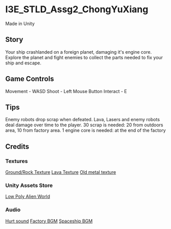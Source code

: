 # I3E_STLD_Assg2_ChongYuXiang
Made in Unity

## Story
Your ship crashlanded on a foreign planet, damaging it's engine core. Explore the planet and fight enemies to collect the parts needed to fix your ship and escape.

## Game Controls
Movement - WASD
Shoot - Left Mouse Button
Interact - E

## Tips
Enemy robots drop scrap when defeated.
Lava, Lasers and enemy robots deal damage over time to the player.
30 scrap is needed: 20 from outdoors area, 10 from factory area.
1 engine core is needed: at the end of the factory

## Credits
### Textures
[Ground/Rock Texture](https://www.deviantart.com/hhh316/art/Seamless-Dirt-Ground-texture-268208528)
[Lava Texture](https://issor_kcin.artstation.com/projects/qDO9N)
[Old metal texture](https://www.sketchuptextureclub.com/textures/materials/metals/dirty-rusty/old-dirty-metal-texture-seamless-10087)
### Unity Assets Store
[Low Poly Alien World](https://assetstore.unity.com/packages/3d/environments/low-poly-alien-world-132329)
### Audio
[Hurt sound](https://quicksounds.com/sound/8860/witch-hurt-grunt-2)
[Factory BGM](https://quicksounds.com/sound/1309/winery-industry)
[Spaceship BGM](https://quicksounds.com/sound/20781/space-ship-interior)
